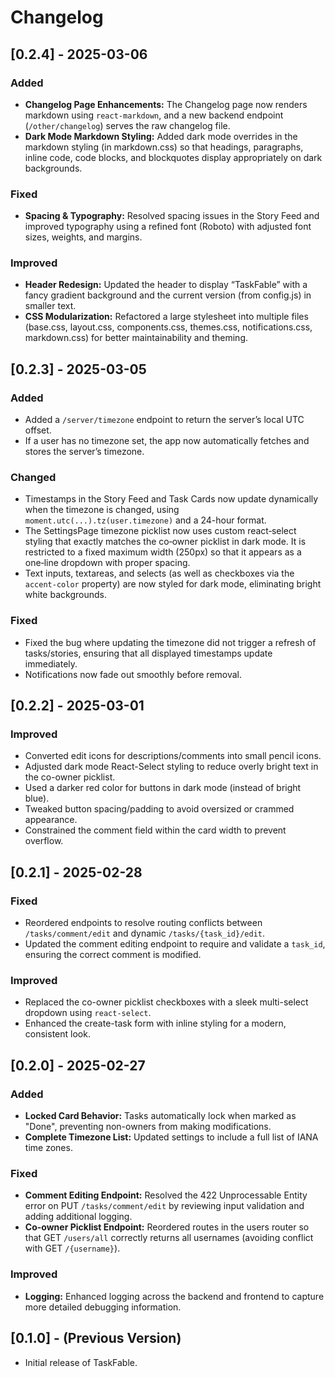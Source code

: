 # Changelog

## [0.2.4] - 2025-03-06
### Added
- **Changelog Page Enhancements:** The Changelog page now renders markdown using `react-markdown`, and a new backend endpoint (`/other/changelog`) serves the raw changelog file.
- **Dark Mode Markdown Styling:** Added dark mode overrides in the markdown styling (in markdown.css) so that headings, paragraphs, inline code, code blocks, and blockquotes display appropriately on dark backgrounds.

### Fixed
- **Spacing & Typography:** Resolved spacing issues in the Story Feed and improved typography using a refined font (Roboto) with adjusted font sizes, weights, and margins.
  
### Improved
- **Header Redesign:** Updated the header to display “TaskFable” with a fancy gradient background and the current version (from config.js) in smaller text.
- **CSS Modularization:** Refactored a large stylesheet into multiple files (base.css, layout.css, components.css, themes.css, notifications.css, markdown.css) for better maintainability and theming.

## [0.2.3] - 2025-03-05
### Added
- Added a `/server/timezone` endpoint to return the server’s local UTC offset.
- If a user has no timezone set, the app now automatically fetches and stores the server’s timezone.

### Changed
- Timestamps in the Story Feed and Task Cards now update dynamically when the timezone is changed, using `moment.utc(...).tz(user.timezone)` and a 24-hour format.
- The SettingsPage timezone picklist now uses custom react‑select styling that exactly matches the co‑owner picklist in dark mode. It is restricted to a fixed maximum width (250px) so that it appears as a one‑line dropdown with proper spacing.
- Text inputs, textareas, and selects (as well as checkboxes via the `accent-color` property) are now styled for dark mode, eliminating bright white backgrounds.

### Fixed
- Fixed the bug where updating the timezone did not trigger a refresh of tasks/stories, ensuring that all displayed timestamps update immediately.
- Notifications now fade out smoothly before removal.

## [0.2.2] - 2025-03-01
### Improved
- Converted edit icons for descriptions/comments into small pencil icons.
- Adjusted dark mode React-Select styling to reduce overly bright text in the co-owner picklist.
- Used a darker red color for buttons in dark mode (instead of bright blue).
- Tweaked button spacing/padding to avoid oversized or crammed appearance.
- Constrained the comment field within the card width to prevent overflow.

## [0.2.1] - 2025-02-28
### Fixed
- Reordered endpoints to resolve routing conflicts between `/tasks/comment/edit` and dynamic `/tasks/{task_id}/edit`.
- Updated the comment editing endpoint to require and validate a `task_id`, ensuring the correct comment is modified.

### Improved
- Replaced the co-owner picklist checkboxes with a sleek multi-select dropdown using `react-select`.
- Enhanced the create-task form with inline styling for a modern, consistent look.

## [0.2.0] - 2025-02-27
### Added
- **Locked Card Behavior:** Tasks automatically lock when marked as "Done", preventing non-owners from making modifications.
- **Complete Timezone List:** Updated settings to include a full list of IANA time zones.

### Fixed
- **Comment Editing Endpoint:** Resolved the 422 Unprocessable Entity error on PUT `/tasks/comment/edit` by reviewing input validation and adding additional logging.
- **Co-owner Picklist Endpoint:** Reordered routes in the users router so that GET `/users/all` correctly returns all usernames (avoiding conflict with GET `/{username}`).

### Improved
- **Logging:** Enhanced logging across the backend and frontend to capture more detailed debugging information.

## [0.1.0] - (Previous Version)
- Initial release of TaskFable.

